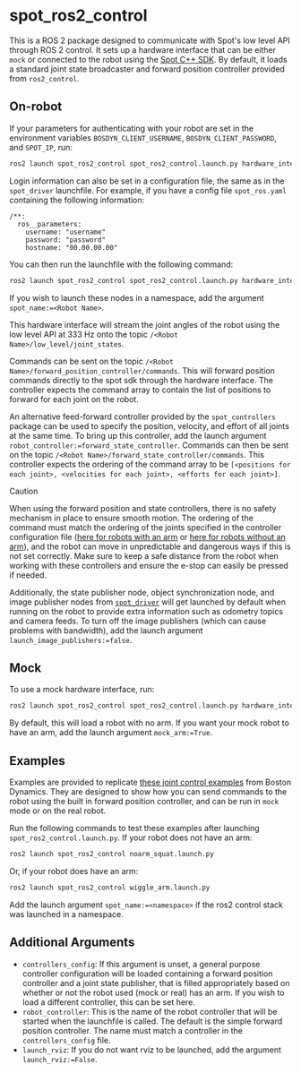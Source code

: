 # spot_ros2_control

This is a ROS 2 package designed to communicate with Spot's low level API through ROS 2 control. It sets up a hardware interface that can be either `mock` or connected to the robot using the [Spot C++ SDK](https://github.com/boston-dynamics/spot-cpp-sdk). By default, it loads a standard joint state broadcaster and forward position controller provided from `ros2_control`.

## On-robot

If your parameters for authenticating with your robot are set in the environment variables `BOSDYN_CLIENT_USERNAME`, `BOSDYN_CLIENT_PASSWORD`, and `SPOT_IP`, run:

```bash
ros2 launch spot_ros2_control spot_ros2_control.launch.py hardware_interface:=robot
```

Login information can also be set in a configuration file, the same as in the `spot_driver` launchfile. For example, if you have a config file `spot_ros.yaml` containing the following information:
```
/**:
  ros__parameters:
    username: "username"
    password: "password"
    hostname: "00.00.00.00"
```
You can then run the launchfile with the following command:

```bash
ros2 launch spot_ros2_control spot_ros2_control.launch.py hardware_interface:=robot config_file:=path/to/spot_ros.yaml
```

If you wish to launch these nodes in a namespace, add the argument `spot_name:=<Robot Name>`.

This hardware interface will stream the joint angles of the robot using the low level API at 333 Hz onto the topic `/<Robot Name>/low_level/joint_states`.

Commands can be sent on the topic `/<Robot Name>/forward_position_controller/commands`. This will forward position commands directly to the spot sdk through the hardware interface. The controller expects the command array to contain the list of positions to forward for each joint on the robot.

An alternative feed-forward controller provided by the `spot_controllers` package can be used to specify the position, velocity, and effort of all joints at the same time. To bring up this controller, add the launch argument `robot_controller:=forward_state_controller`. Commands can then be sent on the topic `/<Robot Name>/forward_state_controller/commands`. This controller expects the ordering of the command array to be `[<positions for each joint>, <velocities for each joint>, <efforts for each joint>]`.

> [!CAUTION]
> When using the forward position and state controllers, there is no safety mechanism in place to ensure smooth motion. The ordering of the command must match the ordering of the joints specified in the controller configuration file ([here for robots with an arm](config/spot_default_controllers_with_arm.yaml) or [here for robots without an arm](config/spot_default_controllers_without_arm.yaml)), and the robot can move in unpredictable and dangerous ways if this is not set correctly. Make sure to keep a safe distance from the robot when working with these controllers and ensure the e-stop can easily be pressed if needed.

Additionally, the state publisher node, object synchronization node, and image publisher nodes from [`spot_driver`](../spot_driver/) will get launched by default when running on the robot to provide extra information such as odometry topics and camera feeds.
To turn off the image publishers (which can cause problems with bandwidth), add the launch argument `launch_image_publishers:=false`.

## Mock

To use a mock hardware interface, run:

```bash
ros2 launch spot_ros2_control spot_ros2_control.launch.py hardware_interface:=mock
```

By default, this will load a robot with no arm. If you want your mock robot to have an arm, add the launch argument `mock_arm:=True`. 

## Examples

Examples are provided to replicate [these joint control examples](https://github.com/boston-dynamics/spot-cpp-sdk/tree/master/cpp/examples/joint_control) from Boston Dynamics. They are designed to show how you can send commands to the robot using the built in forward position controller, and can be run in `mock` mode or on the real robot.

Run the following commands to test these examples after launching `spot_ros2_control.launch.py`. If your robot does not have an arm:
```bash
ros2 launch spot_ros2_control noarm_squat.launch.py
```
Or, if your robot does have an arm:
```bash
ros2 launch spot_ros2_control wiggle_arm.launch.py
```
Add the launch argument `spot_name:=<namespace>` if the ros2 control stack was launched in a namespace.

## Additional Arguments
* `controllers_config`: If this argument is unset, a general purpose controller configuration will be loaded containing a forward position controller and a joint state publisher, that is filled appropriately based on whether or not the robot used (mock or real) has an arm. If you wish to load a different controller, this can be set here.
* `robot_controller`: This is the name of the robot controller that will be started when the launchfile is called. The default is the simple forward position controller. The name must match a controller in the `controllers_config` file.
* `launch_rviz`: If you do not want rviz to be launched, add the argument `launch_rviz:=False`.
